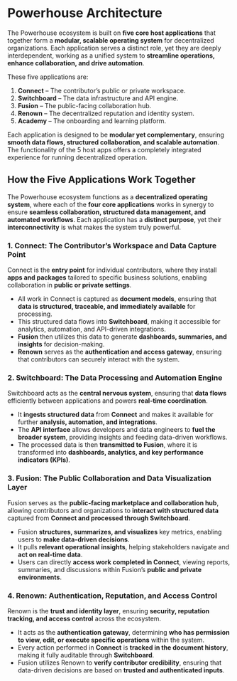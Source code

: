 # Powerhouse Architecture

The Powerhouse ecosystem is built on **five core host applications** that together form a **modular, scalable operating system** for decentralized organizations. Each application serves a distinct role, yet they are deeply interdependent, working as a unified system to **streamline operations, enhance collaboration, and drive automation**.

These five applications are:

1. **Connect** – The contributor’s public or private workspace.
2. **Switchboard** – The data infrastructure and API engine.
3. **Fusion** – The public-facing collaboration hub.
4. **Renown** – The decentralized reputation and identity system.
5. **Academy** – The onboarding and learning platform.

Each application is designed to be **modular yet complementary**, ensuring **smooth data flows, structured collaboration, and scalable automation**. The functionality of the 5 host apps offers a completely integrated experience for running decentralized operation. 

## **How the Five Applications Work Together**

The Powerhouse ecosystem functions as a **decentralized operating system**, where each of the **four core applications** works in synergy to ensure **seamless collaboration, structured data management, and automated workflows**. Each application has a **distinct purpose**, yet their **interconnectivity** is what makes the system truly powerful.

### **1. Connect: The Contributor’s Workspace and Data Capture Point**

Connect is the **entry point** for individual contributors, where they install **apps and packages** tailored to specific business solutions, enabling collaboration in **public or private settings**.

- All work in Connect is captured as **document models**, ensuring that **data is structured, traceable, and immediately available** for processing.
- This structured data flows into **Switchboard**, making it accessible for analytics, automation, and API-driven integrations.
- **Fusion** then utilizes this data to generate **dashboards, summaries, and insights** for decision-making.
- **Renown** serves as the **authentication and access gateway**, ensuring that contributors can securely interact with the system.

### **2. Switchboard: The Data Processing and Automation Engine**

Switchboard acts as the **central nervous system**, ensuring that **data flows** efficiently between applications and powers **real-time coordination**.

- It **ingests structured data** from **Connect** and makes it available for further **analysis, automation, and integrations**.
- The **API interface** allows developers and data engineers to **fuel the broader system**, providing insights and feeding data-driven workflows.
- The processed data is then **transmitted to Fusion**, where it is transformed into **dashboards, analytics, and key performance indicators (KPIs)**.

### **3. Fusion: The Public Collaboration and Data Visualization Layer**

Fusion serves as the **public-facing marketplace and collaboration hub**, allowing contributors and organizations to **interact with structured data** captured from **Connect and processed through Switchboard**.

- Fusion **structures, summarizes, and visualizes** key metrics, enabling users to **make data-driven decisions**.
- It pulls **relevant operational insights**, helping stakeholders navigate and **act on real-time data**.
- Users can directly **access work completed in Connect**, viewing reports, summaries, and discussions within Fusion’s **public and private environments**.

### **4. Renown: Authentication, Reputation, and Access Control**

Renown is the **trust and identity layer**, ensuring **security, reputation tracking, and access control** across the ecosystem.

- It acts as the **authentication gateway**, determining **who has permission to view, edit, or execute specific operations** within the system.
- Every action performed in **Connect** is **tracked in the document history**, making it fully auditable through **Switchboard**.
- Fusion utilizes Renown to **verify contributor credibility**, ensuring that data-driven decisions are based on **trusted and authenticated inputs**.